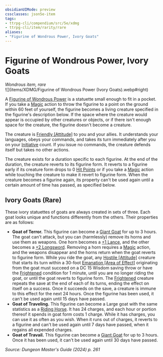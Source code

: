 ```yaml
---
obsidianUIMode: preview
cssclasses: json5e-item
tags:
- ttrpg-cli/compendium/src/5e/xdmg
- ttrpg-cli/item/rarity/rare
aliases: 
- "Figurine of Wondrous Power, Ivory Goats"
---
```

# Figurine of Wondrous Power, Ivory Goats
*Wondrous item, rare*  
![](items/XDMG/Figurine of Wondrous Power (Ivory Goats).webp#right)  


A [Figurine of Wondrous Power](figurine-of-wondrous-power-xdmg.md) is a statuette small enough to fit in a pocket. If you take a [Magic](actions.md#Magic) action to throw the figurine to a point on the ground within 60 feet of yourself, the figurine becomes a living creature specified in the figurine's description below. If the space where the creature would appear is occupied by other creatures or objects, or if there isn't enough space for the creature, the figurine doesn't become a creature.

The creature is [Friendly [Attitude]](friendly-attitude-xphb.md) to you and your allies. It understands your languages, obeys your commands, and takes its turn immediately after you on your [Initiative](initiative-xphb.md) count. If you issue no commands, the creature defends itself but takes no other actions.

The creature exists for a duration specific to each figurine. At the end of the duration, the creature reverts to its figurine form. It reverts to a figurine early if its creature form drops to 0 [Hit Points](hit-points-xphb.md) or if you take a [Magic](actions.md#Magic) action while touching the creature to make it revert to figurine form. When the creature becomes a figurine again, its property can't be used again until a certain amount of time has passed, as specified below.

## Ivory Goats (Rare)

These ivory statuettes of goats are always created in sets of three. Each goat looks unique and functions differently from the others. Their properties are as follows:

- **Goat of Terror.** This figurine can become a [Giant Goat](giant-goat-xphb.md) for up to 3 hours. The goat can't attack, but you can (harmlessly) remove its horns and use them as weapons. One horn becomes a [+1 Lance](1-weapon-xdmg.md), and the other becomes a [+2 Longsword](2-weapon-xdmg.md). Removing a horn requires a [Magic](actions.md#Magic) action, and the weapons disappear and the horns return when the goat reverts to figurine form. While you ride the goat, any [Hostile [Attitude]](hostile-attitude-xphb.md) creature that starts its turn within a 30-foot [Emanation [Area of Effect]](emanation-area-of-effect-xphb.md) originating from the goat must succeed on a DC 15 Wisdom saving throw or have the [Frightened](conditions.md#Frightened) condition for 1 minute, until you are no longer riding the goat, or until the goat reverts to figurine form. The [Frightened](conditions.md#Frightened) creature repeats the save at the end of each of its turns, ending the effect on itself on a success. Once it succeeds on the save, a creature is immune to this effect for the next 24 hours. Once the figurine has been used, it can't be used again until 15 days have passed.  
- **Goat of Traveling.** This figurine can become a Large goat with the same statistics as a [Riding Horse](3-Compendium/CLI/bestiary/beast/riding-horse-xphb.md). It has 24 charges, and each hour or portion thereof it spends in goat form costs 1 charge. While it has charges, you can use it as often as you wish. When it runs out of charges, it reverts to a figurine and can't be used again until 7 days have passed, when it regains all expended charges.  
- **Goat of Travail.** This figurine can become a [Giant Goat](giant-goat-xphb.md) for up to 3 hours. Once it has been used, it can't be used again until 30 days have passed.  

*Source: Dungeon Master's Guide (2024) p. 261*